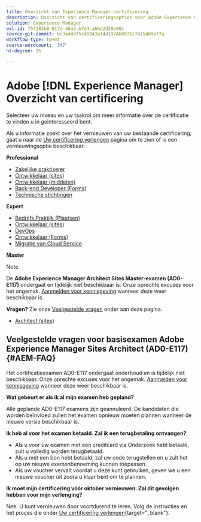 ```yaml
---
title: Overzicht van Experience Manager-certificering
description: Overzicht van certificeringsopties voor Adobe Experience Manager
solution: Experience Manager
exl-id: 75f283b8-017d-464d-b7d4-a6bd2d20b90c
source-git-commit: bc3ad48f5c48943a14d1974b0971c74154b9ef7a
workflow-type: tm+mt
source-wordcount: '347'
ht-degree: 2%

---
```


# Adobe [!DNL Experience Manager] Overzicht van certificering

Selecteer uw niveau en uw taakrol om meer informatie over de certificatie te vinden u in geinteresseerd bent.

Als u informatie zoekt over het vernieuwen van uw bestaande certificering, gaat u naar de [Uw certificering verlengen](/help/certifications/renew.md) pagina om te zien of is een vernieuwingsoptie beschikbaar.

**Professional**

* [Zakelijke praktiserer](/help/certifications/aem/aem-p-business.md) <!--AD0-E126-->
* [Ontwikkelaar (sites)](/help/certifications/aem/aem-sites-p-developer.md) <!--AD0-E123-->
* [Ontwikkelaar (middelen)](/help/certifications/aem/aem-assets-p-developer.md) <!--AD0-E129-->
* [Back-end Developer (Forms)](/help/certifications/aem/aem-forms-p-bedeveloper.md) <!--AD0-E127-->
* [Technische stichtingen](/help/certifications/aem/aem-p-foundations.md) <!--AD0-E132-->

**Expert**

* [Bedrijfs Praktijk (Plaatsen)](/help/certifications/aem/aem-sites-e-business.md) <!--AD0-E121-->
* [Ontwikkelaar (sites)](/help/certifications/aem/aem-sites-e-developer.md) <!--AD0-E134-->
* [DevOps](/help/certifications/aem/aem-devops-e-engineer.md) <!--AD0-E124-->
* [Ontwikkelaar (Forms)](/help/certifications/aem/aem-forms-e-developer.md) <!--AD0-E125-->
* [Migratie van Cloud Service](/help/certifications/aem/aem-cs-e-migration.md) <!--AD0-E136-->

**Master**

>[!NOTE]
>
>De **Adobe Experience Manager Architect Sites Master-examen (AD0-E117)** ondergaat en tijdelijk niet beschikbaar is. Onze oprechte excuses voor het ongemak. [Aanmelden voor kennisgeving](https://forms.office.com/Pages/ResponsePage.aspx?id=Wht7-jR7h0OUrtLBeN7O4R3Iwdbolq9LpEOJ07Ii-i9URDdWMjUzODdITVoxQTNPVTZOSUNKUDhFQS4u) wanneer deze weer beschikbaar is.
>
>**Vragen?** Zie onze [Veelgestelde vragen](#AEM-FAQ) onder aan deze pagina.

* [Architect (sites)](/help/certifications/aem/aem-sites-m-architect.md) <!--AD0-E117-->



## Veelgestelde vragen voor basisexamen Adobe Experience Manager Sites Architect (AD0-E117) {#AEM-FAQ}

Het certificatieexamen AD0-E117 ondergaat onderhoud en is tijdelijk niet beschikbaar. Onze oprechte excuses voor het ongemak. [Aanmelden voor kennisgeving](https://forms.office.com/Pages/ResponsePage.aspx?id=Wht7-jR7h0OUrtLBeN7O4R3Iwdbolq9LpEOJ07Ii-i9URDdWMjUzODdITVoxQTNPVTZOSUNKUDhFQS4u) wanneer deze weer beschikbaar is.

**Wat gebeurt er als ik al mijn examen heb gepland?**

Alle geplande AD0-E117 examens zijn geannuleerd. De kandidaten die worden beïnvloed zullen het examen opnieuw moeten plannen wanneer de nieuwe versie beschikbaar is.

**Ik heb al voor het examen betaald. Zal ik een terugbetaling ontvangen?**

* Als u voor uw examen met een creditcard via Onderzoek hebt betaald, zult u volledig worden terugbetaald.  
* Als u met een bon hebt betaald, zal uw code terugstellen en u zult het op uw nieuwe examenbenoeming kunnen toepassen.  
* Als uw voucher vervalt voordat u deze kunt gebruiken, geven we u een nieuwe voucher uit zodra u klaar bent om te plannen.

**Ik moet mijn certificering vóór oktober vernieuwen. Zal dit gevolgen hebben voor mijn verlenging?**

Nee. U kunt vernieuwen door voortdurend te leren. Volg de instructies en het proces die onder [Uw certificering verlengen](https://experienceleague.adobe.com/docs/certification/program/renew.html){target="_blank"}.

